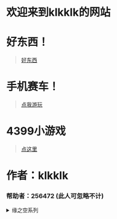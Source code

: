 # 欢迎来到klkklk的网站
# 好东西！
> [好东西](https://theklkklk.github.io/千万别点.vbs)
# 手机赛车！
> [点我游玩](http://h.4399.com/play/194955.htm)


# 4399小游戏
> [点这里](http://www.4399.com/)

# 作者：klkklk
### 帮助者：256472 (此人可忽略不计)

<details>
<summary>缘之空系列</summary>
> [第一集](http://www.zzzfun.com/vod_play_id_197_sid_1_nid_1.html)

> [第二集](http://www.zzzfun.com/vod_play_id_197_sid_1_nid_2.html)

> [第三集](http://www.zzzfun.com/vod_play_id_197_sid_1_nid_3.html)

> [第四集](http://www.zzzfun.com/vod_play_id_197_sid_1_nid_4.html)

> [第五集](http://www.zzzfun.com/vod_play_id_197_sid_1_nid_5.html)

> [第六集](http://www.zzzfun.com/vod_play_id_197_sid_1_nid_6.html)

> [第七集](http://www.zzzfun.com/vod_play_id_197_sid_1_nid_7.html)

> [第八集](http://www.zzzfun.com/vod_play_id_197_sid_1_nid_8.html)

> [第九集](http://www.zzzfun.com/vod_play_id_197_sid_1_nid_9.html)

> [第十集](http://www.zzzfun.com/vod_play_id_197_sid_1_nid_10.html)

> [第十一集](http://www.zzzfun.com/vod_play_id_197_sid_1_nid_11.html)

> [第十二集](http://www.zzzfun.com/vod_play_id_197_sid_1_nid_12.html)

